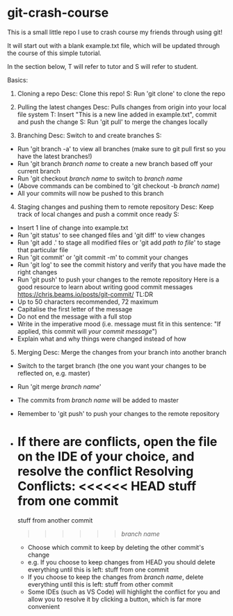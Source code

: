 # git-crash-course
This is a small little repo I use to crash course my friends through using git! 

It will start out with a blank example.txt file, which will be updated through the course of this simple tutorial.

In the section below, T will refer to tutor and S will refer to student.

Basics:

1. Cloning a repo
Desc: Clone this repo!
S: Run 'git clone' to clone the repo

2. Pulling the latest changes
Desc: Pulls changes from origin into your local file system
T: Insert "This is a new line added in example.txt", commit and push the change
S: Run 'git pull' to merge the changes locally

3. Branching
Desc: Switch to and create branches
S: 
- Run 'git branch -a' to view all branches (make sure to git pull first so you have the latest branches!)
- Run  'git branch *branch name* to create a new branch based off your current branch
- Run 'git checkout *branch name* to switch to *branch name*
- (Above commands can be combined to 'git checkout -b *branch name*)
- All your commits will now be pushed to this branch

4. Staging changes and pushing them to remote repository
Desc: Keep track of local changes and push a commit once ready
S: 
- Insert 1 line of change into example.txt
- Run 'git status' to see changed files and 'git diff' to view changes
- Run 'git add .' to stage all modified files or 'git add *path to file*' to stage that particular file 
- Run 'git commit' or 'git commit -m' to commit your changes 
- Run 'git log' to see the commit history and verify that you have made the right changes
- Run 'git push' to push your changes to the remote repository
Here is a good resource to learn about writing good commit messages https://chris.beams.io/posts/git-commit/
TL:DR
- Up to 50 characters recommended, 72 maximum
- Capitalise the first letter of the message
- Do not end the message with a full stop
- Write in the imperative mood (i.e. message must fit in this sentence: "If applied, this commit will *your commit message*")
- Explain what and why things were changed instead of how

5. Merging
Desc: Merge the changes from your branch into another branch
- Switch to the target branch (the one you want your changes to be reflected on, e.g. master)
- Run 'git merge *branch name*'
- The commits from *branch name* will be added to master
- Remember to 'git push' to push your changes to the remote repository
- If there are conflicts, open the file on the IDE of your choice, and resolve the conflict
    Resolving Conflicts:
    <<<<<< HEAD
    stuff from one commit
    =================
    stuff from another commit
    >>>>>> *branch name*

    - Choose which commit to keep by deleting the other commit's change
    - e.g. If you choose to keep changes from HEAD you should delete everything until this is left:
    stuff from one commit
    - If you choose to keep the changes from *branch name*, delete everything until this is left:
    stuff from other commit
    - Some IDEs (such as VS Code) will highlight the conflict for you and allow you to resolve it by
    clicking a button, which is far more convenient
